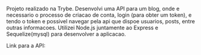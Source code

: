 Projeto realizado na Trybe.
Desenvolvi uma API para um blog, onde e necessario o processo de criacao de conta, login (para obter um token), e tendo o token e possivel navegar pela api que dispoe usuarios, posts, entre outras informacoes.
Utilizei Node.js juntamente ao Express e Sequelize(mysql) para desenvolver a aplicacao.

Link para a API:
